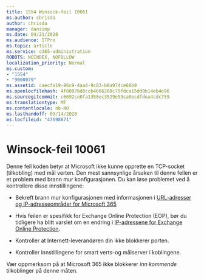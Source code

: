 ```yaml
---
title: 1554 Winsock-feil 10061
ms.author: chrisda
author: chrisda
manager: dansimp
ms.date: 04/21/2020
ms.audience: ITPro
ms.topic: article
ms.service: o365-administration
ROBOTS: NOINDEX, NOFOLLOW
localization_priority: Normal
ms.custom:
- "1554"
- "9000079"
ms.assetid: caecfa19-86c9-4aa4-9c83-b8a974ce60b9
ms.openlocfilehash: 4f8007bd8ccb4666260c75fdca15dd0b14eb4e96
ms.sourcegitcommit: c6692ce0fa1358ec3529e59ca0ecdfdea4cdc759
ms.translationtype: MT
ms.contentlocale: nb-NO
ms.lasthandoff: 09/14/2020
ms.locfileid: "47698871"
---
```

# <a name="winsock-error-10061"></a>Winsock-feil 10061

Denne feil koden betyr at Microsoft ikke kunne opprette en TCP-socket (tilkobling) med mål verten. Den mest sannsynlige årsaken til denne feilen er et problem med brann mur konfigurasjonen. Du kan løse problemet ved å kontrollere disse innstillingene:

- Bekreft brann mur konfigurasjonen med informasjonen i [URL-adresser og IP-adresseområder for Microsoft 365](https://docs.microsoft.com/office365/enterprise/urls-and-ip-address-ranges)

- Hvis feilen er spesifikk for Exchange Online Protection (EOP), bør du tidligere ha blitt varslet om en endring i [IP-adressene for Exchange Online Protection](https://docs.microsoft.com/office365/SecurityCompliance/eop/exchange-online-protection-ip-addresses).

- Kontroller at Internett-leverandøren din ikke blokkerer porten.

- Kontroller innstillingene for smart verts-og målserver i koblingene.

Vær oppmerksom på at Microsoft 365 ikke blokkerer *inn kommende* tilkoblinger på denne måten.
